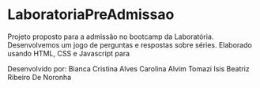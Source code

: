 # LaboratoriaPreAdmissao

Projeto proposto para a admissão no bootcamp da Laboratória.
Desenvolvemos um jogo de perguntas e respostas sobre séries.
Elaborado usando HTML, CSS e Javascript para 


Desenvolvido por:
Bianca Cristina Alves
Carolina Alvim Tomazi
Isis Beatriz Ribeiro De Noronha
